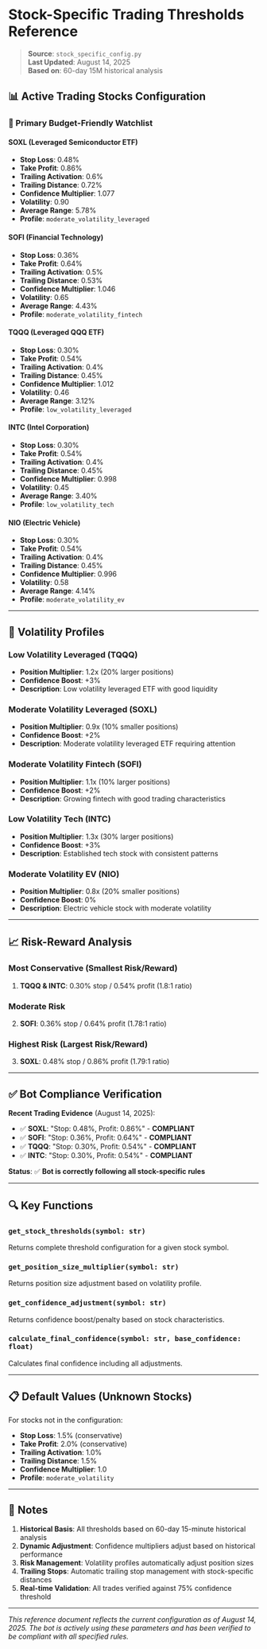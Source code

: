 # Stock-Specific Trading Thresholds Reference

> **Source**: `stock_specific_config.py`  
> **Last Updated**: August 14, 2025  
> **Based on**: 60-day 15M historical analysis  

## 📊 Active Trading Stocks Configuration

### 🎯 Primary Budget-Friendly Watchlist

#### **SOXL** (Leveraged Semiconductor ETF)
- **Stop Loss**: 0.48%
- **Take Profit**: 0.86%
- **Trailing Activation**: 0.6%
- **Trailing Distance**: 0.72%
- **Confidence Multiplier**: 1.077
- **Volatility**: 0.90
- **Average Range**: 5.78%
- **Profile**: `moderate_volatility_leveraged`

#### **SOFI** (Financial Technology)
- **Stop Loss**: 0.36%
- **Take Profit**: 0.64%
- **Trailing Activation**: 0.5%
- **Trailing Distance**: 0.53%
- **Confidence Multiplier**: 1.046
- **Volatility**: 0.65
- **Average Range**: 4.43%
- **Profile**: `moderate_volatility_fintech`

#### **TQQQ** (Leveraged QQQ ETF)
- **Stop Loss**: 0.30%
- **Take Profit**: 0.54%
- **Trailing Activation**: 0.4%
- **Trailing Distance**: 0.45%
- **Confidence Multiplier**: 1.012
- **Volatility**: 0.46
- **Average Range**: 3.12%
- **Profile**: `low_volatility_leveraged`

#### **INTC** (Intel Corporation)
- **Stop Loss**: 0.30%
- **Take Profit**: 0.54%
- **Trailing Activation**: 0.4%
- **Trailing Distance**: 0.45%
- **Confidence Multiplier**: 0.998
- **Volatility**: 0.45
- **Average Range**: 3.40%
- **Profile**: `low_volatility_tech`

#### **NIO** (Electric Vehicle)
- **Stop Loss**: 0.30%
- **Take Profit**: 0.54%
- **Trailing Activation**: 0.4%
- **Trailing Distance**: 0.45%
- **Confidence Multiplier**: 0.996
- **Volatility**: 0.58
- **Average Range**: 4.14%
- **Profile**: `moderate_volatility_ev`

---

## 🔧 Volatility Profiles

### **Low Volatility Leveraged** (TQQQ)
- **Position Multiplier**: 1.2x (20% larger positions)
- **Confidence Boost**: +3%
- **Description**: Low volatility leveraged ETF with good liquidity

### **Moderate Volatility Leveraged** (SOXL)
- **Position Multiplier**: 0.9x (10% smaller positions)
- **Confidence Boost**: +2%
- **Description**: Moderate volatility leveraged ETF requiring attention

### **Moderate Volatility Fintech** (SOFI)
- **Position Multiplier**: 1.1x (10% larger positions)
- **Confidence Boost**: +2%
- **Description**: Growing fintech with good trading characteristics

### **Low Volatility Tech** (INTC)
- **Position Multiplier**: 1.3x (30% larger positions)
- **Confidence Boost**: +3%
- **Description**: Established tech stock with consistent patterns

### **Moderate Volatility EV** (NIO)
- **Position Multiplier**: 0.8x (20% smaller positions)
- **Confidence Boost**: 0%
- **Description**: Electric vehicle stock with moderate volatility

---

## 📈 Risk-Reward Analysis

### **Most Conservative** (Smallest Risk/Reward)
1. **TQQQ & INTC**: 0.30% stop / 0.54% profit (1.8:1 ratio)

### **Moderate Risk** 
2. **SOFI**: 0.36% stop / 0.64% profit (1.78:1 ratio)

### **Highest Risk** (Largest Risk/Reward)
3. **SOXL**: 0.48% stop / 0.86% profit (1.79:1 ratio)

---

## ✅ Bot Compliance Verification

**Recent Trading Evidence** (August 14, 2025):

- ✅ **SOXL**: "Stop: 0.48%, Profit: 0.86%" - **COMPLIANT**
- ✅ **SOFI**: "Stop: 0.36%, Profit: 0.64%" - **COMPLIANT**
- ✅ **TQQQ**: "Stop: 0.30%, Profit: 0.54%" - **COMPLIANT**
- ✅ **INTC**: "Stop: 0.30%, Profit: 0.54%" - **COMPLIANT**

**Status**: ✅ **Bot is correctly following all stock-specific rules**

---

## 🔍 Key Functions

### `get_stock_thresholds(symbol: str)`
Returns complete threshold configuration for a given stock symbol.

### `get_position_size_multiplier(symbol: str)`
Returns position size adjustment based on volatility profile.

### `get_confidence_adjustment(symbol: str)`
Returns confidence boost/penalty based on stock characteristics.

### `calculate_final_confidence(symbol: str, base_confidence: float)`
Calculates final confidence including all adjustments.

---

## 📋 Default Values (Unknown Stocks)

For stocks not in the configuration:
- **Stop Loss**: 1.5% (conservative)
- **Take Profit**: 2.0% (conservative)
- **Trailing Activation**: 1.0%
- **Trailing Distance**: 1.5%
- **Confidence Multiplier**: 1.0
- **Profile**: `moderate_volatility`

---

## 📝 Notes

1. **Historical Basis**: All thresholds based on 60-day 15-minute historical analysis
2. **Dynamic Adjustment**: Confidence multipliers adjust based on historical performance
3. **Risk Management**: Volatility profiles automatically adjust position sizes
4. **Trailing Stops**: Automatic trailing stop management with stock-specific distances
5. **Real-time Validation**: All trades verified against 75% confidence threshold

---

*This reference document reflects the current configuration as of August 14, 2025. The bot is actively using these parameters and has been verified to be compliant with all specified rules.*
